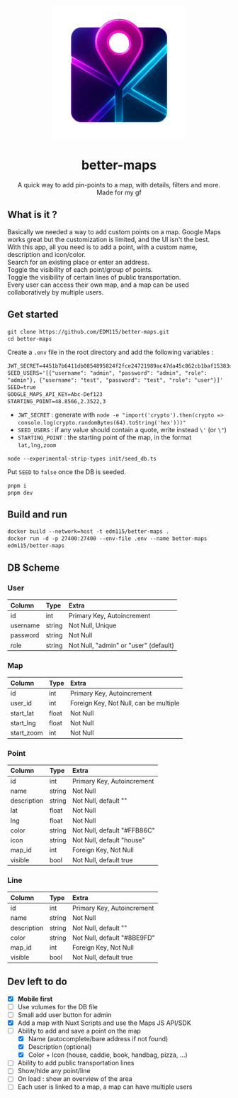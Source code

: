 <div align="center">

<img src="https://raw.githubusercontent.com/EDM115/better-maps/master/public/images/logo.webp" alt="Better Maps" width="300" height="300">

# better-maps
A quick way to add pin-points to a map, with details, filters and more.  
Made for my gf

</div>

## What is it ?
Basically we needed a way to add custom points on a map. Google Maps works great but the customization is limited, and the UI isn't the best.  
With this app, all you need is to add a point, with a custom name, description and icon/color.  
Search for an existing place or enter an address.  
Toggle the visibility of each point/group of points.  
Toggle the visibility of certain lines of public transportation.  
Every user can access their own map, and a map can be used collaboratively by multiple users.

## Get started
```pwsh
git clone https://github.com/EDM115/better-maps.git
cd better-maps
```
Create a `.env` file in the root directory and add the following variables :
```env
JWT_SECRET=4451b7b6411db0854895824f2fce24721989ac47da45c862cb1baf15383dbc6ef07c1f700304693dde08207bcf75e7e50ad9b146e8bdc4ebf16ade6e6cb9f173
SEED_USERS='[{"username": "admin", "password": "admin", "role": "admin"}, {"username": "test", "password": "test", "role": "user"}]'
SEED=true
GOOGLE_MAPS_API_KEY=Abc-Def123
STARTING_POINT=48.8566,2.3522,3
```
- `JWT_SECRET` : generate with `node -e "import('crypto').then(crypto => console.log(crypto.randomBytes(64).toString('hex')))"`
- `SEED_USERS` : if any value should contain a quote, write instead `\'` (or `\"`)
- `STARTING_POINT` : the starting point of the map, in the format `lat,lng,zoom`
```pwsh
node --experimental-strip-types init/seed_db.ts
```
Put `SEED` to `false` once the DB is seeded.
```pwsh
pnpm i
pnpm dev
```

## Build and run
```pwsh
docker build --network=host -t edm115/better-maps .
docker run -d -p 27400:27400 --env-file .env --name better-maps edm115/better-maps
```

## DB Scheme
### User
| Column   | Type   | Extra                                 |
| :------- | :----- | :------------------------------------ |
| id       | int    | Primary Key, Autoincrement            |
| username | string | Not Null, Unique                      |
| password | string | Not Null                              |
| role     | string | Not Null, "admin" or "user" (default) |

### Map
| Column     | Type  | Extra                                  |
| :--------- | :---- | :------------------------------------- |
| id         | int   | Primary Key, Autoincrement             |
| user_id    | int   | Foreign Key, Not Null, can be multiple |
| start_lat  | float | Not Null                               |
| start_lng  | float | Not Null                               |
| start_zoom | int   | Not Null                               |

### Point
| Column      | Type   | Extra                       |
| :---------- | :----- | :-------------------------- |
| id          | int    | Primary Key, Autoincrement  |
| name        | string | Not Null                    |
| description | string | Not Null, default ""        |
| lat         | float  | Not Null                    |
| lng         | float  | Not Null                    |
| color       | string | Not Null, default "#FFB86C" |
| icon        | string | Not Null, default "house"   |
| map_id      | int    | Foreign Key, Not Null       |
| visible     | bool   | Not Null, default true      |

### Line
| Column      | Type   | Extra                       |
| :---------- | :----- | :-------------------------- |
| id          | int    | Primary Key, Autoincrement  |
| name        | string | Not Null                    |
| description | string | Not Null, default ""        |
| color       | string | Not Null, default "#8BE9FD" |
| map_id      | int    | Foreign Key, Not Null       |
| visible     | bool   | Not Null, default true      |

## Dev left to do
- [x] **Mobile first**
- [ ] Use volumes for the DB file
- [ ] Small add user button for admin
- [x] Add a map with Nuxt Scripts and use the Maps JS API/SDK
- [ ] Ability to add and save a point on the map
  - [x] Name (autocomplete/bare address if not found)
  - [x] Description (optional)
  - [x] Color + Icon (house, caddie, book, handbag, pizza, ...)
- [ ] Ability to add public transportation lines
- [ ] Show/hide any point/line
- [ ] On load : show an overview of the area
- [ ] Each user is linked to a map, a map can have multiple users
